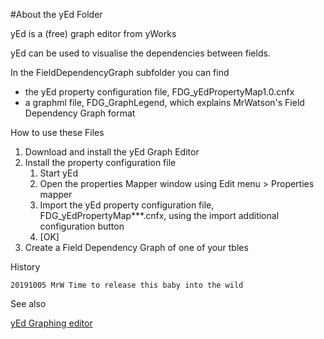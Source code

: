 #About the yEd Folder

yEd is a (free) graph editor from yWorks

yEd can be used to visualise the dependencies between fields.

In the FieldDependencyGraph subfolder you can find 

- the yEd property configuration file, FDG_yEdPropertyMap1.0.cnfx
- a graphml file, FDG_GraphLegend, which explains MrWatson's Field Dependency Graph format 

How to use these Files

1. Download and install the yEd Graph Editor
2. Install the property configuration file
   1. Start yEd
   2. Open the properties Mapper window using Edit menu > Properties mapper
   3. Import the yEd property configuration file, FDG_yEdPropertyMap***.cnfx, using the import additional configuration button
   4. [OK]
3. Create a Field Dependency Graph of one of your tbles

History

    20191005 MrW Time to release this baby into the wild

See also

[yEd Graphing editor](https://www.yworks.com/products/yed)